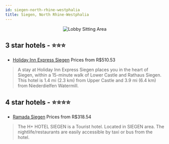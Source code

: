 ```yaml
---
id: siegen-north-rhine-westphalia
title: Siegen, North Rhine-Westphalia
---
```


<center><img src="https://i.travelapi.com/hotels/17000000/16660000/16651700/16651609/569b9210_z.jpg" alt="Lobby Sitting Area" /></center>


##  3 star hotels - ⭐️⭐️⭐️

-    [Holiday Inn Express Siegen](https://us.hurb.com/br/hotels/siegen/holiday-inn-express-siegen-JNP-JP00545Z?cmp=18055) Prices from R$510.53
   > A stay at Holiday Inn Express Siegen places you in the heart of Siegen, within a 15-minute walk of Lower Castle and Rathaus Siegen. This hotel is 1.4 mi (2.3 km) from Upper Castle and 3.9 mi (6.4 km) from Niederdielfen Watermill.

##  4 star hotels - ⭐️⭐️⭐️⭐️

-    [Ramada Siegen](https://us.hurb.com/br/hotels/siegen/ramada-siegen-JNP-JP085828?cmp=18055) Prices from R$318.54
   > The H+ HOTEL SIEGEN is a Tourist hotel. Located in SIEGEN area. The nightlife/restaurants are easily accessible by taxi or bus from the hotel.
